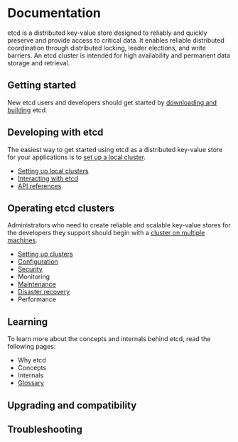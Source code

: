 # Documentation

etcd is a distributed key-value store designed to reliably and quickly preserve and provide access to critical data. It enables reliable distributed coordination through distributed locking, leader elections, and write barriers. An etcd cluster is intended for high availability and permanent data storage and retrieval.

## Getting started

New etcd users and developers should get started by [downloading and building][download_build] etcd.

## Developing with etcd

The easiest way to get started using etcd as a distributed key-value store for your applications is to [set up a local cluster][local_cluster].

 - [Setting up local clusters][local_cluster]
 - [Interacting with etcd][interacting]
 - [API references][api_ref]

## Operating etcd clusters

Administrators who need to create reliable and scalable key-value stores for the developers they support should begin with a [cluster on multiple machines][clustering].

 - [Setting up clusters][clustering]
 - [Configuration][conf]
 - [Security][security]
 - Monitoring
 - [Maintenance][maintenance]
 - [Disaster recovery][recovery]
 - Performance

## Learning

To learn more about the concepts and internals behind etcd, read the following pages:

 - Why etcd
 - Concepts
 - Internals
 - [Glossary][glossary]

## Upgrading and compatibility

## Troubleshooting

[api_ref]: dev-guide/api_reference_v3.md
[clustering]: op-guide/clustering.md
[conf]: op-guide/configuration.md
[download_build]: dl_build.md
[glossary]: learning/glossary.md
[interacting]: dev-guide/interacting_v3.md
[local_cluster]: dev-guide/local_cluster.md
[recovery]: op-guide/recovery.md
[maintenance]: op-guide/maintenance.md
[security]: op-guide/security.md
